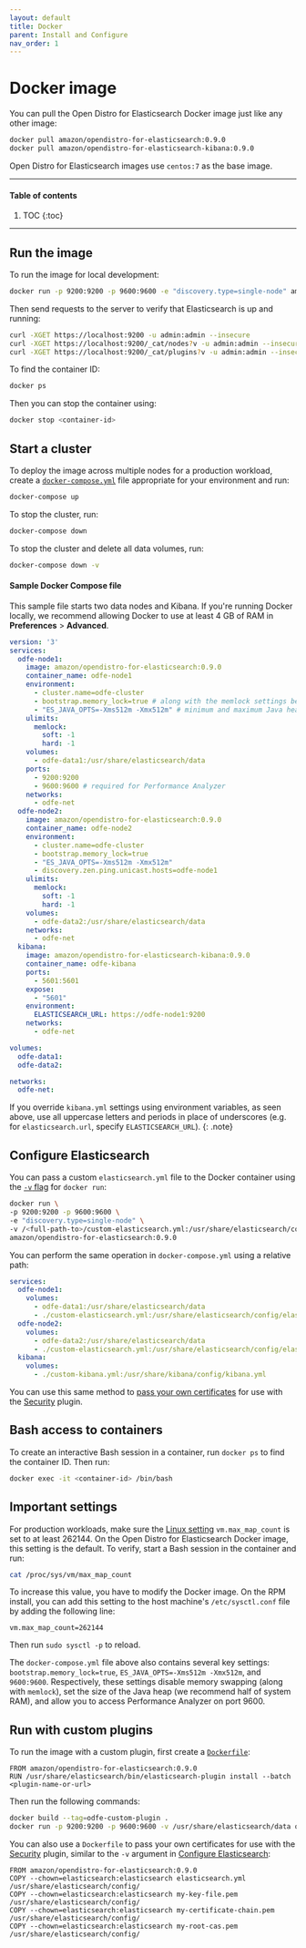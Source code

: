 ```yaml
---
layout: default
title: Docker
parent: Install and Configure
nav_order: 1
---
```


# Docker image

You can pull the Open Distro for Elasticsearch Docker image just like any other image:

```bash
docker pull amazon/opendistro-for-elasticsearch:0.9.0
docker pull amazon/opendistro-for-elasticsearch-kibana:0.9.0
```

Open Distro for Elasticsearch images use `centos:7` as the base image.


---

#### Table of contents
1. TOC
{:toc}


---

## Run the image

To run the image for local development:

```bash
docker run -p 9200:9200 -p 9600:9600 -e "discovery.type=single-node" amazon/opendistro-for-elasticsearch:0.9.0
```

Then send requests to the server to verify that Elasticsearch is up and running:

```bash
curl -XGET https://localhost:9200 -u admin:admin --insecure
curl -XGET https://localhost:9200/_cat/nodes?v -u admin:admin --insecure
curl -XGET https://localhost:9200/_cat/plugins?v -u admin:admin --insecure
```

To find the container ID:

```bash
docker ps
```

Then you can stop the container using:

```bash
docker stop <container-id>
```


## Start a cluster

To deploy the image across multiple nodes for a production workload, create a [`docker-compose.yml`](https://docs.docker.com/compose/compose-file/) file appropriate for your environment and run:

```bash
docker-compose up
```

To stop the cluster, run:

```bash
docker-compose down
```

To stop the cluster and delete all data volumes, run:

```bash
docker-compose down -v
```


#### Sample Docker Compose file

This sample file starts two data nodes and Kibana. If you're running Docker locally, we recommend allowing Docker to use at least 4 GB of RAM in **Preferences** > **Advanced**.

```yml
version: '3'
services:
  odfe-node1:
    image: amazon/opendistro-for-elasticsearch:0.9.0
    container_name: odfe-node1
    environment:
      - cluster.name=odfe-cluster
      - bootstrap.memory_lock=true # along with the memlock settings below, disables swapping
      - "ES_JAVA_OPTS=-Xms512m -Xmx512m" # minimum and maximum Java heap size, recommend setting both to 50% of system RAM
    ulimits:
      memlock:
        soft: -1
        hard: -1
    volumes:
      - odfe-data1:/usr/share/elasticsearch/data
    ports:
      - 9200:9200
      - 9600:9600 # required for Performance Analyzer
    networks:
      - odfe-net
  odfe-node2:
    image: amazon/opendistro-for-elasticsearch:0.9.0
    container_name: odfe-node2
    environment:
      - cluster.name=odfe-cluster
      - bootstrap.memory_lock=true
      - "ES_JAVA_OPTS=-Xms512m -Xmx512m"
      - discovery.zen.ping.unicast.hosts=odfe-node1
    ulimits:
      memlock:
        soft: -1
        hard: -1
    volumes:
      - odfe-data2:/usr/share/elasticsearch/data
    networks:
      - odfe-net
  kibana:
    image: amazon/opendistro-for-elasticsearch-kibana:0.9.0
    container_name: odfe-kibana
    ports:
      - 5601:5601
    expose:
      - "5601"
    environment:
      ELASTICSEARCH_URL: https://odfe-node1:9200
    networks:
      - odfe-net

volumes:
  odfe-data1:
  odfe-data2:

networks:
  odfe-net:
```

If you override `kibana.yml` settings using environment variables, as seen above, use all uppercase letters and periods in place of underscores (e.g. for `elasticsearch.url`, specify `ELASTICSEARCH_URL`).
{: .note}


## Configure Elasticsearch

You can pass a custom `elasticsearch.yml` file to the Docker container using the [`-v` flag](https://docs.docker.com/engine/reference/commandline/run/#mount-volume--v---read-only) for `docker run`:

```bash
docker run \
-p 9200:9200 -p 9600:9600 \
-e "discovery.type=single-node" \
-v /<full-path-to>/custom-elasticsearch.yml:/usr/share/elasticsearch/config/elasticsearch.yml \
amazon/opendistro-for-elasticsearch:0.9.0
```

You can perform the same operation in `docker-compose.yml` using a relative path:

```yml
services:
  odfe-node1:
    volumes:
      - odfe-data1:/usr/share/elasticsearch/data
      - ./custom-elasticsearch.yml:/usr/share/elasticsearch/config/elasticsearch.yml
  odfe-node2:
    volumes:
      - odfe-data2:/usr/share/elasticsearch/data
      - ./custom-elasticsearch.yml:/usr/share/elasticsearch/config/elasticsearch.yml
  kibana:
    volumes:
      - ./custom-kibana.yml:/usr/share/kibana/config/kibana.yml
```

You can use this same method to [pass your own certificates](../override-security) for use with the [Security](../../security/) plugin.


## Bash access to containers

To create an interactive Bash session in a container, run `docker ps` to find the container ID. Then run:

```bash
docker exec -it <container-id> /bin/bash
```


## Important settings

For production workloads, make sure the [Linux setting](https://www.kernel.org/doc/Documentation/sysctl/vm.txt) `vm.max_map_count` is set to at least 262144. On the Open Distro for Elasticsearch Docker image, this setting is the default. To verify, start a Bash session in the container and run:

```bash
cat /proc/sys/vm/max_map_count
```

To increase this value, you have to modify the Docker image. On the RPM install, you can add this setting to the host machine's `/etc/sysctl.conf` file by adding the following line:

```
vm.max_map_count=262144
```

Then run `sudo sysctl -p` to reload.

The `docker-compose.yml` file above also contains several key settings: `bootstrap.memory_lock=true`, `ES_JAVA_OPTS=-Xms512m -Xmx512m`, and `9600:9600`. Respectively, these settings disable memory swapping (along with `memlock`), set the size of the Java heap (we recommend half of system RAM), and allow you to access Performance Analyzer on port 9600.


## Run with custom plugins

To run the image with a custom plugin, first create a [`Dockerfile`](https://docs.docker.com/engine/reference/builder/):

```
FROM amazon/opendistro-for-elasticsearch:0.9.0
RUN /usr/share/elasticsearch/bin/elasticsearch-plugin install --batch <plugin-name-or-url>
```

Then run the following commands:

```bash
docker build --tag=odfe-custom-plugin .
docker run -p 9200:9200 -p 9600:9600 -v /usr/share/elasticsearch/data odfe-custom-plugin
```

You can also use a `Dockerfile` to pass your own certificates for use with the [Security](../../security/) plugin, similar to the `-v` argument in [Configure Elasticsearch](#configure-elasticsearch):

```
FROM amazon/opendistro-for-elasticsearch:0.9.0
COPY --chown=elasticsearch:elasticsearch elasticsearch.yml /usr/share/elasticsearch/config/
COPY --chown=elasticsearch:elasticsearch my-key-file.pem /usr/share/elasticsearch/config/
COPY --chown=elasticsearch:elasticsearch my-certificate-chain.pem /usr/share/elasticsearch/config/
COPY --chown=elasticsearch:elasticsearch my-root-cas.pem /usr/share/elasticsearch/config/
```
